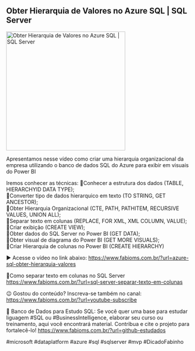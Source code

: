 ## Obter Hierarquia de Valores no Azure SQL | SQL Server

<img src="https://fabioms.com.br//uploads/youtube/qUAqGkLKaAQ.png" alt="Obter Hierarquia de Valores no Azure SQL | SQL Server" title="Azure SQL" width="320"/>

Apresentamos nesse vídeo como criar uma hierarquia organizacional da empresa utilizando o banco de dados SQL do Azure para exibir em visuais do Power BI

Iremos conhecer as técnicas:
🔹Conhecer a estrutura dos dados (TABLE, HIERARCHYID DATA TYPE);  
🔹Converter tipo de dados hierarquico em texto (TO STRING, GET ANCESTOR);  
🔹Obter Hierarquia Organizacional (CTE, PATH, PATHITEM, RECURSIVE VALUES, UNION ALL);  
🔹Separar texto em colunas (REPLACE, FOR XML, XML COLUMN, VALUE);  
🔹Criar exibição (CREATE VIEW);  
🔹Obter dados do SQL Server no Power BI (GET DATA);  
🔹Obter visual de diagrama do Power BI (GET MORE VISUALS);  
🔹Criar Hierarquia de colunas no Power BI (CREATE HIERARCHY)

▶️ Acesse o vídeo no link abaixo:
https://www.fabioms.com.br/?url=azure-sql-obter-hierarquia-valores

🔗Como separar texto em colunas no SQL Server
https://www.fabioms.com.br/?url=sql-server-separar-texto-em-colunas

😉 Gostou do conteúdo? Inscreva-se também no canal:
https://www.fabioms.com.br/?url=youtube-subscribe

🎁 Banco de Dados para Estudo SQL:
Se você quer uma base para estudar liguagem #SQL ou #BusinessIntelligence, elaborar seu curso ou treinamento, aqui você encontrará material. 
Contribua e cite o projeto para fortalecê-lo!
https://www.fabioms.com.br/?url=github-estudados

#microsoft #dataplatform #azure #sql #sqlserver #mvp #DicadoFabinho 